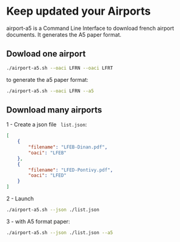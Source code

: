 # Keep updated your Airports

airport-a5 is a Command Line Interface to download french airport documents. It generates the A5 paper format.

## Dowload one airport

```bash
./airport-a5.sh --oaci LFRN --oaci LFRT
```

to generate the a5 paper format:

```bash
./airport-a5.sh --oaci LFRN --a5
```

## Download many airports

1 - Create a json file ` list.json`:

```json
[
    {
        "filename": "LFEB-Dinan.pdf",
        "oaci": "LFEB"
    },
    {
        "filename": "LFED-Pontivy.pdf",
        "oaci": "LFED"
    }
]
```

2 - Launch

```bash
./airport-a5.sh --json ./list.json
```

3 - with A5 format paper:

```bash
./airport-a5.sh --json ./list.json --a5
```
